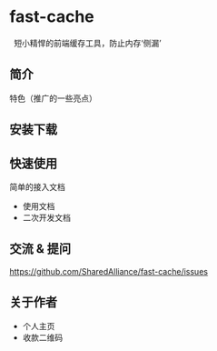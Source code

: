 # fast-cache
  短小精悍的前端缓存工具，防止内存‘侧漏’

## 简介

特色（推广的一些亮点）

## 安装下载

## 快速使用

简单的接入文档

- 使用文档
- 二次开发文档

## 交流 & 提问

https://github.com/SharedAlliance/fast-cache/issues

## 关于作者

- 个人主页
- 收款二维码